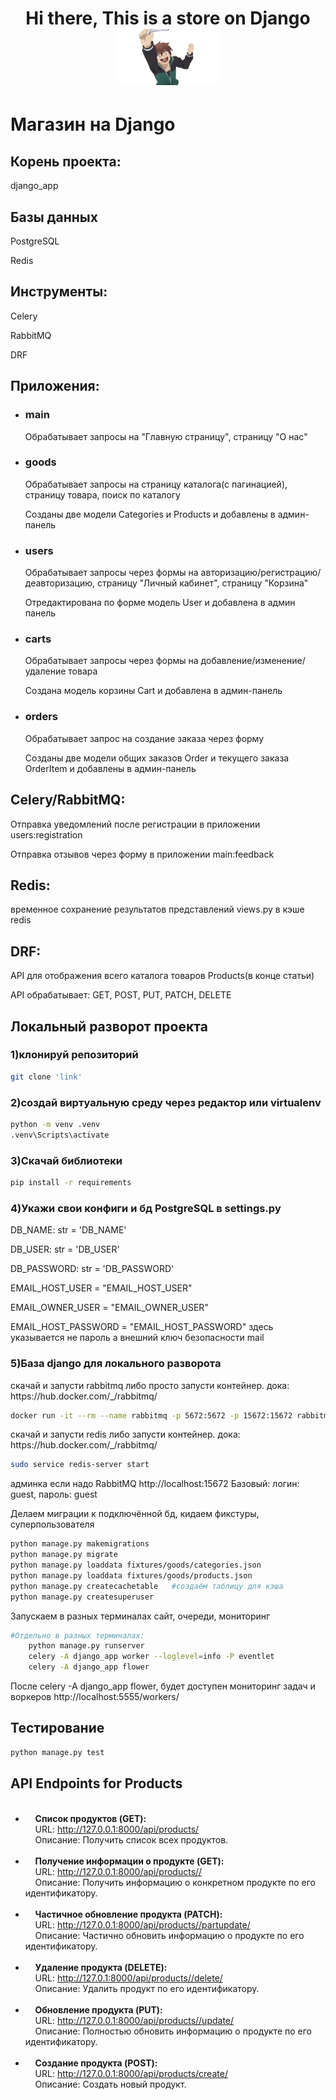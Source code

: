 <h1 align="center">Hi there, This is a store on Django
<img src="https://github.com/Yomorad/yomorad/blob/main/icons/pantsu-konosuba.gif" height="90"/></h1>

<h1>Магазин на Django</h1>

<h2>Корень проекта:</h2>
<p>django_app</p>

<h2>Базы данных</h2>
<p>PostgreSQL</p>
<p>Redis</p>

<h2>Инструменты:</h2>
<p>Celery</p>
<p>RabbitMQ</p>
<p>DRF</p>

<h2>Приложения:</h2>
<ul class="list-style-type: disc">
    <li><h3>main</h3></li>
    <p>Обрабатывает запросы на "Главную страницу", страницу "О нас"</p>
    <li><h3>goods</h3></li>
    <p>Обрабатывает запросы на страницу каталога(с пагинацией), страницу товара, поиск по каталогу</p>
    <p>Созданы две модели Categories и Products и добавлены в админ-панель</p>   
    <li><h3>users</h3></li>
    <p>Обрабатывает запросы через формы на авторизацию/регистрацию/деавторизацию, страницу "Личный кабинет", страницу "Корзина"</p>
    <p>Отредактирована по форме модель User и добавлена в админ панель</p>   
    <li><h3>carts</h3></li>
    <p>Обрабатывает запросы через формы на добавление/изменение/удаление товара</p>
    <p>Создана модель корзины Cart и добавлена в админ-панель</p>   
    <li><h3>orders</h3></li>
    <p>Обрабатывает запрос на создание заказа через форму</p>
    <p>Созданы две модели общих заказов Order и текущего заказа OrderItem и добавлены в админ-панель</p>   
</ul>

<h2>Celery/RabbitMQ:</h2>
<p>Отправка уведомлений после регистрации в приложении users:registration </p>
<p>Отправка отзывов через форму в приложении main:feedback</p>

<h2>Redis:</h2>
<p>временное сохранение результатов представлений views.py в кэше redis</p>

<h2>DRF:</h2>
<p>API для отображения всего каталога товаров Products(в конце статьи)</p>
<p>API обрабатывает: GET, POST, PUT, PATCH, DELETE</p>

<h2>Локальный разворот проекта</h2>
<h3>1)клонируй репозиторий</h3>

```bash
git clone 'link'
```

<h3>2)создай виртуальную среду через редактор или virtualenv</h3>

```bash
python -m venv .venv
.venv\Scripts\activate
```
<h3>3)Скачай библиотеки</h3>

```bash
pip install -r requirements
```
<h3>4)Укажи свои конфиги и бд PostgreSQL в settings.py</h3>
<p>DB_NAME: str = 'DB_NAME'</p>
<p>DB_USER: str = 'DB_USER'</p>
<p>DB_PASSWORD: str = 'DB_PASSWORD'</p>
<p>EMAIL_HOST_USER = "EMAIL_HOST_USER"</p>
<p>EMAIL_OWNER_USER = "EMAIL_OWNER_USER"</p>
<p>EMAIL_HOST_PASSWORD = "EMAIL_HOST_PASSWORD"  здесь указывается не пароль а внешний ключ безопасности mail</p>

<h3>5)База django для локального разворота</h3>
<p>скачай и запусти rabbitmq либо просто запусти контейнер. дока: https://hub.docker.com/_/rabbitmq/</p>

```bash
docker run -it --rm --name rabbitmq -p 5672:5672 -p 15672:15672 rabbitmq:3.13-management
```
<p>скачай и запусти redis либо запусти контейнер. дока: https://hub.docker.com/_/rabbitmq/</p>

```bash
sudo service redis-server start
```
<p>админка если надо RabbitMQ http://localhost:15672 Базовый: логин: guest, пароль: guest</p>
<p>Делаем миграции к подключённой бд, кидаем фикстуры, суперпользователя</p>

```bash
python manage.py makemigrations
python manage.py migrate
python manage.py loaddata fixtures/goods/categories.json
python manage.py loaddata fixtures/goods/products.json
python manage.py createcachetable   #создаём таблицу для кэша
python manage.py createsuperuser
```
<p>Запускаем в разных терминалах сайт, очереди, мониторинг</p>

```bash
#Отдельно в разных терминалах:
    python manage.py runserver
    celery -A django_app worker --loglevel=info -P eventlet
    celery -A django_app flower
```
<p>После celery -A django_app flower, будет доступен мониторинг задач и воркеров  http://localhost:5555/workers/</p>

<h2>Тестирование</h2>

```bash
python manage.py test
```

<h2>API Endpoints for Products</h2>
<ul>
  <li>
    <strong>Список продуктов (GET):</strong><br>
    URL: <a href="http://127.0.0.1:8000/api/products/">http://127.0.0.1:8000/api/products/</a><br>
    Описание: Получить список всех продуктов.
  </li>
  <li>
    <strong>Получение информации о продукте (GET):</strong><br>
    URL: <a href="http://127.0.0.1:8000/api/products/<int:pk>/">http://127.0.0.1:8000/api/products/<int:pk>/</a><br>
    Описание: Получить информацию о конкретном продукте по его идентификатору.
  </li>
  <li>
    <strong>Частичное обновление продукта (PATCH):</strong><br>
    URL: <a href="http://127.0.0.1:8000/api/products/<int:pk>/partupdate/">http://127.0.0.1:8000/api/products/<int:pk>/partupdate/</a><br>
    Описание: Частично обновить информацию о продукте по его идентификатору.
  </li>
  <li>
    <strong>Удаление продукта (DELETE):</strong><br>
    URL: <a href="http://127.0.0.1:8000/api/products/<int:pk>/delete/">http://127.0.1:8000/api/products/<int:pk>/delete/</a><br>
    Описание: Удалить продукт по его идентификатору.
  </li>
  <li>
    <strong>Обновление продукта (PUT):</strong><br>
    URL: <a href="http://127.0.0.1:8000/api/products/<int:pk>/update/">http://127.0.0.1:8000/api/products/<int:pk>/update/</a><br>
    Описание: Полностью обновить информацию о продукте по его идентификатору.
  </li>
  <li>
    <strong>Создание продукта (POST):</strong><br>
    URL: <a href="http://127.0.0.1:8000/api/products/create/">http://127.0.0.1:8000/api/products/create/</a><br>
    Описание: Создать новый продукт.
  </li>
</ul>
